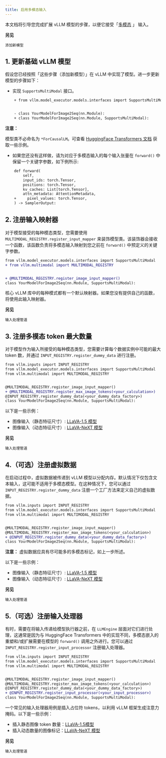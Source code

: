 ```yaml
---
title: 启用多模态输入
---
```



本文档将引导您完成扩展 vLLM 模型的步骤，以便它接受「[多模态](https://docs.vllm.ai/en/latest/dev/multimodal/multimodal_index.html#multi-modality) 」 输入。


**另见**

`添加新模型`


## 1. 更新基础 vLLM 模型

假设您已经按照「这些步骤（添加新模型）」在 vLLM 中实现了模型。进一步更新模型的步骤如下：

* 实现 `SupportsMultiModal` 接口。

```diff
    + from vllm.model_executor.models.interfaces import SupportsMultiModal


    - class YourModelForImage2Seq(nn.Module):
    + class YourModelForImage2Seq(nn.Module, SupportsMultiModal):
```


**注意：**

模型类不必命名为 `*ForCausalLM`。可查看 [HuggingFace Transformers 文档](https://huggingface.co/docs/transformers/model_doc/auto#multimodal) 获取一些示例。


* 如果您还没有这样做，请为对应于多模态输入的每个输入张量在 `forward()` 中保留一个关键字参数，如下例所示: 

```diff
    def forward(
        self,
        input_ids: torch.Tensor,
        positions: torch.Tensor,
        kv_caches: List[torch.Tensor],
        attn_metadata: AttentionMetadata,
    +     pixel_values: torch.Tensor,
    ) -> SamplerOutput:
```


## 2. 注册输入映射器

对于模型接受的每种模态类型，您需要使用 `MULTIMODAL_REGISTRY.register_input_mapper` 来装饰模型类。该装饰器会接收一个函数，该函数负责将多模态输入映射到您之前在 `forward()` 中预定义的关键字参数。

```diff
from vllm.model_executor.models.interfaces import SupportsMultiModal
+ from vllm.multimodal import MULTIMODAL_REGISTRY


+ @MULTIMODAL_REGISTRY.register_image_input_mapper()
class YourModelForImage2Seq(nn.Module, SupportsMultiModal):
```
核心 vLLM 库中的每种模式都有一个默认映射器。如果您没有提供自己的函数，将使用此输入映射器。
 

**另见**

`输入处理管道`


## 3. 注册多模态 token 最大数量

对于模型作为输入所接受的每种模态类型，您需要计算每个数据实例中可能的最大 token 数，并通过 `INPUT_REGISTRY.register_dummy_data` 进行注册。

```diff
from vllm.inputs import INPUT_REGISTRY
from vllm.model_executor.models.interfaces import SupportsMultiModal
from vllm.multimodal import MULTIMODAL_REGISTRY


@MULTIMODAL_REGISTRY.register_image_input_mapper()
+ @MULTIMODAL_REGISTRY.register_max_image_tokens(<your_calculation>)
@INPUT_REGISTRY.register_dummy_data(<your_dummy_data_factory>)
class YourModelForImage2Seq(nn.Module, SupportsMultiModal):
```
以下是一些示例：
* 图像输入（静态特征尺寸）: [LLaVA-1.5 模型](https://github.com/vllm-project/vllm/blob/main/vllm/model_executor/models/llava.py)
* 图像输入（动态特征尺寸）: [LLaVA-NeXT 模型](https://github.com/vllm-project/vllm/blob/main/vllm/model_executor/models/llava_next.py)


**另见**

`输入处理管道`


## 4.（可选）注册虚拟数据

在启动过程中，虚拟数据被传递到 vLLM 模型以分配内存。默认情况下仅包含文本输入，这可能不适用于多模态模型。在这种情况下，您可以通过 `INPUT_REGISTRY.register_dummy_data` 注册一个工厂方法来定义自己的虚拟数据。

```diff
from vllm.inputs import INPUT_REGISTRY
from vllm.model_executor.models.interfaces import SupportsMultiModal
from vllm.multimodal import MULTIMODAL_REGISTRY


@MULTIMODAL_REGISTRY.register_image_input_mapper()
@MULTIMODAL_REGISTRY.register_max_image_tokens(<your_calculation>)
+ @INPUT_REGISTRY.register_dummy_data(<your_dummy_data_factory>)
class YourModelForImage2Seq(nn.Module, SupportsMultiModal):
```
**注意：**
虚拟数据应具有尽可能多的多模态标记，如上一步所述。


以下是一些示例：

* 图像输入（静态特征尺寸）: [LLaVA-1.5 模型](https://github.com/vllm-project/vllm/blob/main/vllm/model_executor/models/llava.py)
* 图像输入（动态特征尺寸）: [LLaVA-NeXT 模型](https://github.com/vllm-project/vllm/blob/main/vllm/model_executor/models/llava_next.py)


**另见**

`输入处理管道`


## 5.（可选）注册输入处理器

有时，需要在将输入传递给模型执行器之前，在 `LLMEngine` 层面对它们进行处理，这通常是因为与 HuggingFace Transformers 中的实现不同，多模态嵌入的重塑和/或扩展需要在模型的 `forward()` 调用之外进行。您可以通过 `INPUT_REGISTRY.register_input_processor` 注册输入处理器。

```diff
from vllm.inputs import INPUT_REGISTRY
from vllm.model_executor.models.interfaces import SupportsMultiModal
from vllm.multimodal import MULTIMODAL_REGISTRY


@MULTIMODAL_REGISTRY.register_image_input_mapper()
@MULTIMODAL_REGISTRY.register_max_image_tokens(<your_calculation>)
@INPUT_REGISTRY.register_dummy_data(<your_dummy_data_factory>)
+ @INPUT_REGISTRY.register_input_processor(<your_input_processor>)
class YourModelForImage2Seq(nn.Module, SupportsMultiModal):
```
一个常见的输入处理器用例是插入占位符 tokens，以利用 vLLM 框架生成注意力掩码。以下是一些示例：

* 插入静态图像 token 数量：[LLaVA-1.5模型](https://github.com/vllm-project/vllm/blob/main/vllm/model_executor/models/llava.py)
* 插入动态数量的图像标记：[LLaVA-NeXT 模型](https://github.com/vllm-project/vllm/blob/main/vllm/model_executor/models/llava_next.py)


**另见**

`输入处理管道`

